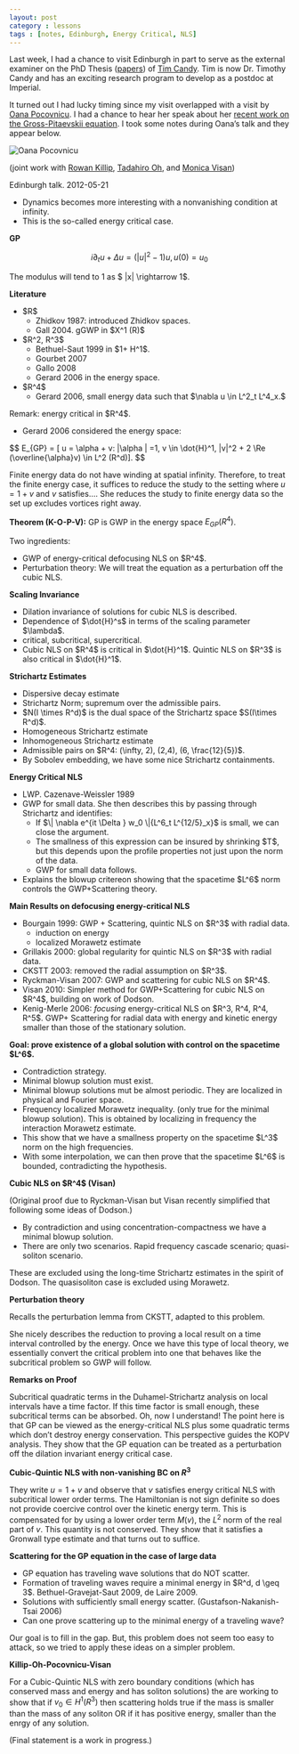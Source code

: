 ```yaml
---
layout: post
category : lessons
tags : [notes, Edinburgh, Energy Critical, NLS]
---
```


<!-- -->

Last week, I had a chance to visit Edinburgh in part to serve as the external examiner on the PhD Thesis (<a href="http://arxiv.org/find/math/1/au:+Candy_T/0/1/0/all/0/1">papers</a>) of <a href="http://www.maths.ed.ac.uk/people/show?person=163">Tim Candy</a>. 
Tim is now Dr. Timothy Candy and has an exciting research program to develop as a postdoc at Imperial.

It turned out I had lucky timing since my visit overlapped with a visit by <a href="http://www.math.u-psud.fr/~pocovnicu/">Oana Pocovnicu</a>. 
I had a chance to hear her speak about her <a href="http://arxiv.org/abs/1112.1354">recent work on the Gross-Pitaevskii equation</a>. I took some notes during Oana’s talk and they appear below.

<img src="http://www.math.u-psud.fr/~pocovnicu/Poza_Aug_2011.jpg" alt="Oana Pocovnicu" />

(joint work with <a href="http://www.math.ucla.edu/~killip/">Rowan Killip</a>, <a href="https://web.math.princeton.edu/~hirooh/">Tadahiro Oh</a>, and <a href="http://www.math.ucla.edu/~visan/">Monica Visan</a>)

Edinburgh talk. 2012-05-21
<ul>
	<li>Dynamics becomes more interesting with a nonvanishing condition at infinity.</li>
	<li>This is the so-called energy critical case.</li>
</ul>
<strong>GP</strong>

$$
i \partial_t u + \Delta u = (|u|^2 - 1)u, u(0) = u_0
$$

The modulus will tend to 1 as $ |x| \rightarrow 1$.

<strong>Literature</strong>
<ul>
	<li>$R$
<ul>
	<li>Zhidkov 1987: introduced Zhidkov spaces.</li>
	<li>Gall 2004. gGWP in $X^1 (R)$</li>
</ul>
</li>
	<li>$R^2, R^3$
<ul>
	<li>Bethuel-Saut 1999 in $1+ H^1$.</li>
	<li>Gourbet 2007</li>
	<li>Gallo 2008</li>
	<li>Gerard 2006 in the energy space.</li>
</ul>
</li>
	<li>$R^4$
<ul>
	<li>Gerard 2006, small energy data such that $\nabla u \in L^2_t L^4_x.$</li>
</ul>
</li>
</ul>
Remark: energy critical in $R^4$.
<ul>
	<li>Gerard 2006 considered the energy space:</li>
</ul>
$$ E_{GP} = [ u = \alpha + v: |\alpha | =1, v \in \dot{H}^1, |v|^2 + 2 \Re (\overline{\alpha}v) \in L^2 (R^d)].
$$

Finite energy data do not have winding at spatial infinity. Therefore, to treat the finite energy case, it suffices to reduce the study to the setting where $u = 1 + v$ and $v$ satisfies…. She reduces the study to finite energy data so the set up excludes vortices right away.

<strong>Theorem (K-O-P-V):</strong>
GP is GWP in the energy space $E_{GP} (R^4)$.

Two ingredients:
<ul>
	<li>GWP of energy-critical defocusing NLS on $R^4$.</li>
	<li>Perturbation theory: We will treat the equation as a perturbation off the cubic NLS.</li>
</ul>
<strong>Scaling Invariance</strong>
<ul>
	<li>Dilation invariance of solutions for cubic NLS is described.</li>
	<li>Dependence of $\dot{H}^s$ in terms of the scaling parameter $\lambda$.</li>
	<li>critical, subcritical, supercritical.</li>
	<li>Cubic NLS on $R^4$ is critical in $\dot{H}^1$. Quintic NLS on $R^3$ is also critical in $\dot{H}^1$.</li>
</ul>
<strong>Strichartz Estimates</strong>
<ul>
	<li>Dispersive decay estimate</li>
	<li>Strichartz Norm; supremum over the admissible pairs.</li>
	<li>$N(I \times R^d)$ is the dual space of the Strichartz space $S(I\times R^d)$.</li>
	<li>Homogeneous Strichartz estimate</li>
	<li>Inhomogeneous Strichartz estimate</li>
	<li>Admissible pairs on $R^4: (\infty, 2), (2,4), (6, \frac{12}{5})$.</li>
	<li>By Sobolev embedding, we have some nice Strichartz containments.</li>
</ul>
<strong>Energy Critical NLS</strong>
<ul>
	<li>LWP. Cazenave-Weissler 1989</li>
	<li>GWP for small data. She then describes this by passing through Strichartz and identifies:
<ul>
	<li>If $\| \nabla e^{it \Delta } w_0 \|{L^6_t L^{12/5}_x}$ is small, we can close the argument.</li>
	<li>The smallness of this expression can be insured by shrinking $T$, but this depends upon the profile properties not just upon the norm of the data.</li>
	<li>GWP for small data follows.</li>
</ul>
</li>
	<li>Explains the blowup critereon showing that the spacetime $L^6$ norm controls the GWP+Scattering theory.</li>
</ul>
<strong>Main Results on defocusing energy-critical NLS</strong>
<ul>
	<li>Bourgain 1999: GWP + Scattering, quintic NLS on $R^3$ with radial data.
<ul>
	<li>induction on energy</li>
	<li>localized Morawetz estimate</li>
</ul>
</li>
	<li>Grillakis 2000: global regularity for quintic NLS on $R^3$ with radial data.</li>
	<li>CKSTT 2003: removed the radial assumption on $R^3$.</li>
	<li>Ryckman-Visan 2007: GWP and scattering for cubic NLS on $R^4$.</li>
	<li>Visan 2010: Simpler method for GWP+Scattering for cubic NLS on $R^4$, building on work of Dodson.</li>
	<li>Kenig-Merle 2006: <em>focusing</em> energy-critical NLS on $R^3, R^4, R^4, R^5$. GWP+ Scattering for radial data with energy and kinetic energy smaller than those of the stationary solution.</li>
</ul>
<strong>Goal: prove existence of a global solution with control on the spacetime $L^6$.</strong>
<ul>
	<li>Contradiction strategy.</li>
	<li>Minimal blowup solution must exist.</li>
	<li>Minimal blowup solutions mut be almost periodic. They are localized in physical and Fourier space.</li>
	<li>Frequency localized Morawetz inequality. (only true for the minimal blowup solution). This is obtained by localizing in frequency the interaction Morawetz estimate.</li>
	<li>This show that we have a smallness property on the spacetime $L^3$ norm on the high frequencies.</li>
	<li>With some interpolation, we can then prove that the spacetime $L^6$ is bounded, contradicting the hypothesis.</li>
</ul>
<strong>Cubic NLS on $R^4$ (Visan)</strong>

(Original proof due to Ryckman-Visan but Visan recently simplified that following some ideas of Dodson.)
<ul>
	<li>By contradiction and using concentration-compactness we have a minimal blowup solution.</li>
	<li>There are only two scenarios. Rapid frequency cascade scenario; quasi-soliton scenario.</li>
</ul>
These are excluded using the long-time Strichartz estimates in the spirit of Dodson. The quasisoliton case is excluded using Morawetz.

<strong>Perturbation theory</strong>

Recalls the perturbation lemma from CKSTT, adapted to this problem.

She nicely describes the reduction to proving a local result on a time interval controlled by the energy. Once we have this type of local theory, we essentially convert the critical problem into one that behaves like the subcritical problem so GWP will follow.

<strong>Remarks on Proof</strong>

Subcritical quadratic terms in the Duhamel-Strichartz analysis on local intervals have a time factor. If this time factor is small enough, these subcritical terms can be absorbed. Oh, now I understand! The point here is that GP can be viewed as the energy-critical NLS plus some quadratic terms which don’t destroy energy conservation. This perspective guides the KOPV analysis. They show that the GP equation can be treated as a perturbation off the dilation invariant energy critical case.

<strong>Cubic-Quintic NLS with non-vanishing BC on $R^3$</strong>

They write $u=1+v$ and observe that $v$ satisfies energy critical NLS with subcritical lower order terms. The Hamiltonian is not sign definite so does not provide coercive control over the kinetic energy term. This is compensated for by using a lower order term $M(v)$, the $L^2$ norm of the real part of $v$. This quantity is not conserved. They show that it satisfies a Gronwall type estimate and that turns out to suffice.

<strong>Scattering for the GP equation in the case of large data</strong>
<ul>
	<li>GP equation has traveling wave solutions that do NOT scatter.</li>
	<li>Formation of traveling waves require a minimal energy in $R^d, d \geq 3$. Bethuel-Gravejat-Saut 2009, de Laire 2009.</li>
	<li>Solutions with sufficiently small energy scatter. (Gustafson-Nakanish-Tsai 2006)</li>
	<li>Can one prove scattering up to the minimal energy of a traveling wave?</li>
</ul>
Our goal is to fill in the gap. But, this problem does not seem too easy to attack, so we tried to apply these ideas on a simpler problem.

<strong>Killip-Oh-Pocovnicu-Visan</strong>

For a Cubic-Quintic NLS with zero boundary conditions (which has conserved mass and energy and has soliton solutions) the are working to show that if $v_0 \in H^1 (R^3)$ then scattering holds true if the mass is smaller than the mass of any soliton OR if it has positive energy, smaller than the enrgy of any solution.

(Final statement is a work in progress.)
